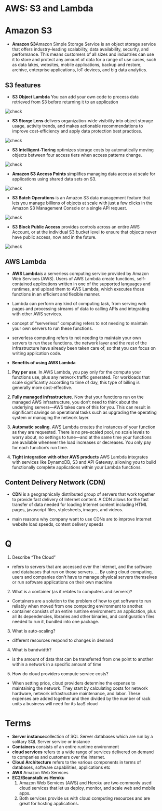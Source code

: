 # AWS: S3 and Lambda
 

# Amazon S3
 * **Amazon S3**Amazon Simple Storage Service  is an object storage service that offers industry-leading scalability, data availability, security, and performance. This means customers of all sizes and industries can use it to store and protect any amount of data for a range of use cases, such as data lakes, websites, mobile applications, backup and restore, archive, enterprise applications, IoT devices, and big data analytics. 

## S3 features
 * **S3 Object Lambda** You can add your own code to process data retrieved from S3 before returning it to an application

 ![check](https://i.ibb.co/SPXdXh5/f1.png)

 * **S3 Storge Lens** delivers organization-wide visibility into object storage usage, activity trends, and makes actionable recommendations to improve cost-efficiency and apply data protection best practices.

 ![check](https://i.ibb.co/cCrL5DG/f2.png)

* **S3 Intelligent-Tiering** optimizes storage costs by automatically moving objects between four access tiers when access patterns change.

 ![check](https://i.ibb.co/TWYdBSB/f3.png)

* **Amazon S3 Access Points** simplifies managing data access at scale for applications using shared data sets on S3.

 ![check](https://i.ibb.co/RSzsZTq/f4.png)

* **S3 Batch Operations** is an Amazon S3 data management feature that lets you manage billions of objects at scale with just a few clicks in the Amazon S3 Management Console or a single API request.

 ![check](https://i.ibb.co/f1Jxy77/f5.png)

* **S3 Block Public Access** provides controls across an entire AWS Account, or at the individual S3 bucket level to ensure that objects never have public access, now and in the future.

 ![check](https://i.ibb.co/xChRgPq/f6.png)


## AWS Lambda

* **AWS Lambda**is a serverless computing service provided by Amazon Web Services (AWS). Users of AWS Lambda create functions, self-contained applications written in one of the supported languages and runtimes, and upload them to AWS Lambda, which executes those functions in an efficient and flexible manner.

*  Lambda can perform any kind of computing task, from serving web pages and processing streams of data to calling APIs and integrating with other AWS services.

* concept of “serverless” computing refers to not needing to maintain your own servers to run these functions.

* serverless computing refers to not needing to maintain your own servers to run these functions. the network layer and the rest of the infrastructure have already been taken care of, so that you can focus on writing application code.

* **Benefits of using AWS Lambda**
1. **Pay per use**. In AWS Lambda, you pay only for the compute your functions use, plus any network traffic generated. For workloads that scale significantly according to time of day, this type of billing is generally more cost-effective.

2. **Fully managed infrastructure**. Now that your functions run on the managed AWS infrastructure, you don’t need to think about the underlying servers—AWS takes care of this for you. This can result in significant savings on operational tasks such as upgrading the operating system or managing the network layer.

3. **Automatic scaling**. AWS Lambda creates the instances of your function as they are requested. There is no pre-scaled pool, no scale levels to worry about, no settings to tune—and at the same time your functions are available whenever the load increases or decreases. You only pay for each function’s run time.

4. **Tight integration with other AWS products** AWS Lambda integrates with services like DynamoDB, S3 and API Gateway, allowing you to build functionally complete applications within your Lambda functions.

## Content Delivery Network (CDN)
* **CDN** is a geographically distributed group of servers that work together to provide fast delivery of Internet content. A CDN allows for the fast transfer of data needed for loading Internet content including HTML pages, javascript files, stylesheets, images, and videos.

* main reasons why company want to use CDNs are to improve Internet website load speeds, content delivery speeds

# Q
1. Describe “The Cloud”
* refers to servers that are accessed over the Internet, and the software and databases that run on those servers. ... By using cloud computing, users and companies don't have to manage physical servers themselves or run software applications on their own machine

2. What is a container (as it relates to computers and servers)?
- Containers are a solution to the problem of how to get software to run reliably when moved from one computing environment to another.
- container consists of an entire runtime environment: an application, plus all its dependencies, libraries and other binaries, and configuration files needed to run it, bundled into one package.

3. What is auto-scaling?
- different resources respond to changes in demand

4. What is bandwidth?
-  is the amount of data that can be transferred from one point to another within a network in a specific amount of time

5. How do cloud providers compute service costs?
- When setting price, cloud providers determine the expense to maintaining the network. They start by calculating costs for network hardware, network infrastructure maintenance, and labor. These expenses are added together and then divided by the number of rack units a business will need for its IaaS cloud


# Terms 
* **Server instance**collection of SQL Server databases which are run by a solitary SQL Server service or instance
* **Containers** consists of an entire runtime environment
* **cloud services** refers to a wide range of services delivered on demand to companies and customers over the internet.
* **Cloud Architecture** refers to the various components in terms of databases, software capabilities, applications etc
* **AWS** Amazon Web Services
* **EC2/Beanstalk vs Heroku** 
    1. Amazon Web Services (AWS) and Heroku are two commonly used cloud services that let us deploy, monitor, and scale web and mobile apps. 
    2. Both services provide us with cloud computing resources and are great for hosting applications.
     

